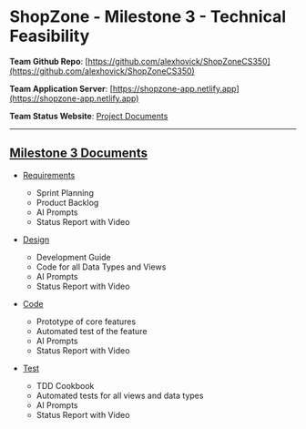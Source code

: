 # ShopZone - Milestone 3 - Technical Feasibility

**Team Github Repo**:  [https://github.com/alexhovick/ShopZoneCS350](https://github.com/alexhovick/ShopZoneCS350)

**Team Application Server**:  [https://shopzone-app.netlify.app](https://shopzone-app.netlify.app)

**Team Status Website**:  [Project Documents](https://github.com/alexhovick/ShopZoneCS350/tree/main/Documents)


---

## [Milestone 3 Documents](https://github.com/alexhovick/ShopZoneCS350/tree/main/Documents/Milestone-3)

* [Requirements](https://github.com/alexhovick/ShopZoneCS350/tree/main/Documents/Milestone-3/Requirements) 
    * Sprint Planning
    * Product Backlog
    * AI Prompts
    * Status Report with Video

* [Design](https://github.com/alexhovick/ShopZoneCS350/tree/main/Documents/Milestone-3/Design)
    * Development Guide
    * Code for all Data Types and Views
    * AI Prompts
    * Status Report with Video

* [Code](https://github.com/alexhovick/ShopZoneCS350/tree/main/Documents/Milestone-3/Code)
    * Prototype of core features
    * Automated test of the feature
    * AI Prompts
    * Status Report with Video

* [Test](https://github.com/alexhovick/ShopZoneCS350/tree/main/Documents/Milestone-3/Test)
    * TDD Cookbook
    * Automated tests for all views and data types
    * AI Prompts
    * Status Report with Video

